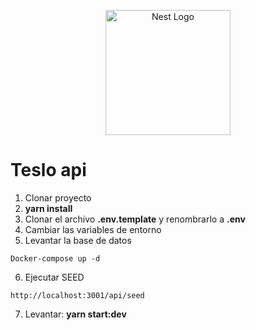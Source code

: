 <p align="center">
  <a href="http://nestjs.com/" target="blank"><img src="https://nestjs.com/img/logo-small.svg" width="200" alt="Nest Logo" /></a>
</p>

# Teslo api

1. Clonar proyecto
2. __yarn install__
3. Clonar el archivo __.env.template__ y renombrarlo a __.env__
4. Cambiar las variables de entorno
5. Levantar la base de datos
```
Docker-compose up -d
```
6. Ejecutar SEED 
```
http://localhost:3001/api/seed
```

7. Levantar: __yarn start:dev__